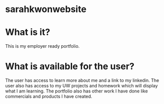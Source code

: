 # sarahkwonwebsite

# What is it?
This is my employer ready portfolio.  

# What is available for the user?

The user has access to learn more about me and a link to my linkedin.  The user also has access to my UW projects and homework which will display what I am learning.  The portfolio also has other work I have done like commercials and products I have created.
